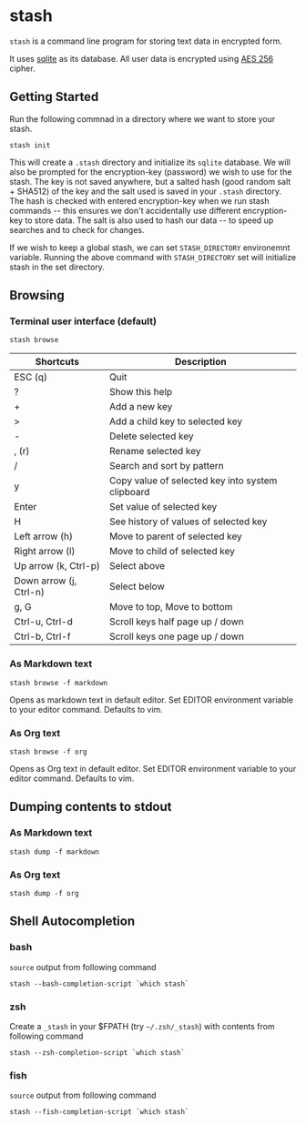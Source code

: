 # stash

`stash` is a command line program for storing text data in encrypted form.

It uses [sqlite](https://sqlite.org/) as its database. All user data is encrypted using [AES 256](https://en.wikipedia.org/wiki/Advanced_Encryption_Standard) cipher.

## Getting Started

Run the following commnad in a directory where we want to store your stash.

```
stash init
```

This will create a `.stash` directory and initialize its `sqlite` database. We will also be
prompted for the encryption-key (password) we wish to use for the stash. The key is not saved anywhere, but a
salted hash (good random salt + SHA512) of the key and the salt used is saved in your `.stash` directory. The hash is
checked with entered encryption-key when we run stash commands -- this ensures we don't accidentally use
different encryption-key to store data. The salt is also used to hash our data -- to speed
up searches and to check for changes.

If we wish to keep a global stash, we can set `STASH_DIRECTORY` environemnt variable. Running
the above command with `STASH_DIRECTORY` set will initialize stash in the set directory.
## Browsing

### Terminal user interface (default)

```
stash browse
```

| Shortcuts              | Description                                      |
|------------------------|--------------------------------------------------|
| ESC (q)                | Quit                                             |
| ?                      | Show this help                                   |
| +                      | Add a new key                                    |
| >                      | Add a child key to selected key                  |
| -                      | Delete selected key                              |
| , (r)                  | Rename selected key                              |
| /                      | Search and sort by pattern                       |
| y                      | Copy value of selected key into system clipboard |
| Enter                  | Set value of selected key                        |
| H                      | See history of values of selected key            |
| Left arrow (h)         | Move to parent of selected key                   |
| Right arrow (l)        | Move to child of selected key                    |
| Up arrow (k, Ctrl-p)   | Select above                                     |
| Down arrow (j, Ctrl-n) | Select below                                     |
| g, G                   | Move to top, Move to bottom                      |
| Ctrl-u, Ctrl-d         | Scroll keys half page up / down                  |
| Ctrl-b, Ctrl-f         | Scroll keys one page up / down                   |

### As Markdown text

```
stash browse -f markdown
```

Opens as markdown text in default editor. Set EDITOR environment variable to your editor command. Defaults to vim.

### As Org text

```
stash browse -f org
```

Opens as Org text in default editor. Set EDITOR environment variable to your editor command. Defaults to vim.

## Dumping contents to stdout

### As Markdown text

```
stash dump -f markdown
```

### As Org text

```
stash dump -f org
```

## Shell Autocompletion

### bash

`source` output from following command

```
stash --bash-completion-script `which stash`
```

### zsh

Create a `_stash` in your $FPATH (try `~/.zsh/_stash`) with contents from following command

```
stash --zsh-completion-script `which stash`
```

### fish

`source` output from following command

```
stash --fish-completion-script `which stash`
```
